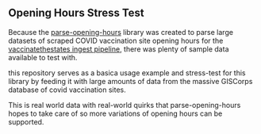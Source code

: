 ## Opening Hours Stress Test

Because the [parse-opening-hours](https://github.com/MoralCode/parse-opening-hours) library was created to parse large datasets of scraped COVID vaccination site opening hours for the [vaccinatethestates ingest pipeline](https://github.com/caVaccineInventory/vaccine-feed-ingest/), there was plenty of sample data available to test with.

this repository serves as a basica usage example and stress-test for this library by feeding it with large amounts of data from the massive GISCorps database of covid vaccination sites.

This is real world data with real-world quirks that parse-opening-hours hopes to take care of so more variations of opening hours can be supported.